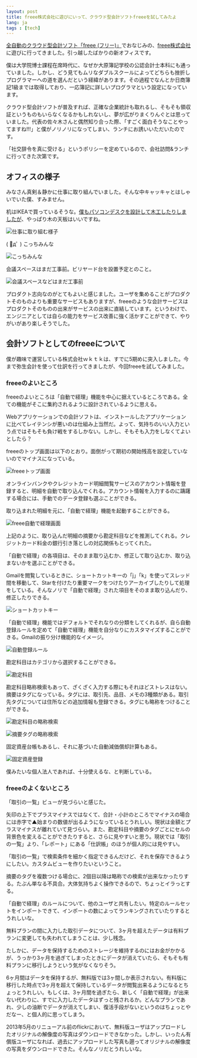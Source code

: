 ```yaml
---
layout: post
title: freee株式会社に遊びにいって、クラウド型会計ソフトfreeeを試してみたよ
lang: ja
tags : [tech]
---
```

[全自動のクラウド型会計ソフト「freee (フリー)」](http://www.freee.co.jp/)でおなじみの、[freee株式会社](http://www.freee.co.jp/company)に遊びに行ってきました。引っ越したばかりの新オフィスです。

僕は大学院博士課程在席時代に、なぜか大原簿記学校の公認会計士本科にも通っていました。しかし、どう見てもムリなダブルスクールによってどちらも挫折しプログラマーへの道を選んだという経緯があります。その過程でなんとか日商簿記1級までは取得しており、一応簿記に詳しいプログラマという設定になっています。

クラウド型会計ソフトが普及すれば、正確な企業統計も取れるし、そもそも領収証というものもいらなくなるかもしれないし、夢が広がりまくりんぐとは思っていました。代表の佐々木さんと偶然知り合った際、「すごく面白そうなことやってますね!!!」と僕がノリノリになってしまい、ランチにお誘いいただいたのです。

「社交辞令を真に受ける」というポリシーを定めているので、会社訪問&ランチに行ってきた次第です。

## オフィスの様子

みなさん真剣＆静かに仕事に取り組んでいました。そんな中キャッキャとはしゃいでいた僕、すみません。

机はIKEAで買っているそうな。[僕もパソコンデスクを設計して木工したりしましたが](http://blog.wktk.co.jp/archives/266)、やっぱり木の天板はいいですね。

![仕事に取り組む様子](/assets/images/entry/2013-09-06/freee1.jpg)

( ﾟдﾟ ) こっちみんな

![こっちみんな](/assets/images/entry/2013-09-06/freee2.jpg)

会議スペースはまだ工事前。ビリヤード台を設置予定とのこと。

![会議スペースなどはまだ工事前](/assets/images/entry/2013-09-06/freee3.jpg)

プロダクト志向なのがとてもよいと感じました。ユーザを集めることがプロダクトそのものよりも重要なサービスもありますが、freeeのような会計サービスはプロダクトそのものの出来がサービスの出来に直結しています。というわけで、エンジニアとしては自らの能力をサービス改善に強く活かすことができて、やりがいがあり楽しそうでした。

## 会計ソフトとしてのfreeeについて

僕が趣味で運営している株式会社ｗｋｔｋは、すでに5期めに突入しました。今まで弥生会計を使って仕訳を行ってきましたが、今回freeeを試してみました。

### freeeのよいところ

freeeのよいところは「自動で経理」機能を中心に据えているところである。全ての機能がそこに集約されるように設計されているように思える。

Webアプリケーションでの会計ソフトは、インストールしたアプリケーションに比べてレイテンシが悪いのは仕組み上当然だ。よって、気持ちのいい入力という点ではそもそも負け戦をするしかない。しかし、そもそも入力をしなくてよいとしたら？

freeeのトップ画面は以下のとおり。面倒がって期初の開始残高を設定していないのでマイナスになっている。

![freeeトップ画面](/assets/images/entry/2013-09-06/freee-top.png)

オンラインバンクやクレジットカード明細閲覧サービスのアカウント情報を登録すると、明細を自動で取り込んでくれる。アカウント情報を入力するのに躊躇する場合には、手動でのデータ登録も選ぶことができる。

取り込まれた明細を元に、「自動で経理」機能を起動することができる。

![freee自動で経理画面](/assets/images/entry/2013-09-06/freee-auto.png)

上記のように、取り込んだ明細の摘要から勘定科目などを推測してくれる。クレジットカード料金の銀行引き落としの対応関係もとってくれた。

「自動で経理」の各項目は、そのまま取り込むか、修正して取り込むか、取り込まないかを選ぶことができる。

Gmailを閲覧しているときに、ショートカットキーの「j」「k」を使ってスレッド間を移動して、Starを付けたり重要マークをつけたりアーカイブしたりして処理をしている。そんなノリで「自動で経理」された項目をそのまま取り込んだり、修正したりできる。

![ショートカットキー](/assets/images/entry/2013-09-06/freee-shortcut.png)

「自動で経理」機能ではデフォルトでそれなりの分類をしてくれるが、自ら自動登録ルールを定めて「自動で経理」機能を自分なりにカスタマイズすることができる。Gmailの振り分け機能的なイメージ。

![自動登録ルール](/assets/images/entry/2013-09-06/freee-matcher.png)

勘定科目はカテゴリから選択することができる。

![勘定科目](/assets/images/entry/2013-09-06/freee-account-type.png)

勘定科目略称検索もあって、ざくざく入力する際にもそれほどストレスはない。摘要はタグになっている。タグには、取引先、品目、メモの3種類がある。取引先タグについては住所などの追加情報も登録できる。タグにも略称をつけることができる。

![勘定科目の略称検索](/assets/images/entry/2013-09-06/freee-account-type-prefix.png)

![摘要タグの略称検索](/assets/images/entry/2013-09-06/freee-tag.png)

固定資産台帳もあるし、それに基づいた自動減価償却計算もある。

![固定資産登録](/assets/images/entry/2013-09-06/freee-fixed-assets.png)

僕みたいな個人法人であれば、十分使えるな、と判断している。

### freeeのよくないところ

「取引の一覧」ビューが見づらいと感じた。

矢印の上下でプラスマイナスではなくて、合計・小計のところでマイナスの場合には赤字で▲始まりの数値が出るようになっているとうれしい。現状は金額とプラスマイナスが離れていて見づらい。また、勘定科目や摘要のタグごとにセルの背景色を変えることができたりすると、さらに見やすいと思う。現状では「取引の一覧」より、「レポート」にある「仕訳帳」のほうが個人的には見やすい。

「取引の一覧」で検索条件を細かく指定できるんだけど、それを保存できるようにしたい。カスタムビューを作りたいということ。

摘要のタグを複数つける場合に、2個目以降は略称での検索が出来なかったりする。たぶん単なる不具合。大体気持ちよく操作できるので、ちょっとイラっとする。

「自動で経理」のルールについて、他のユーザと共有したい。特定のルールセットをインポートできて、インポートの数によってランキングされていたりするとうれしいな。

無料プランの間に入力した取引データについて、3ヶ月を超えたデータは有料プランに変更しても失われてしまうことは、少し残念。

たしかに、データを保持するためのストレージを維持するのにはお金がかかるが、うっかり3ヶ月を過ぎてしまったときにデータが消えていたら、そもそも有料プランに移行しようという気がなくなりそう。

6ヶ月間はデータを保持するが、無料版では3ヶ間しか表示されない。有料版に移行した時点で3ヶ月を超えて保持しているデータが閲覧出来るようになるとちょっとうれしい。もしくは、3ヶ月間を過ぎたら、新しく「自動で経理」が出来ない代わりに、すでに入力したデータはずっと残されるか。どんなプランであれ、少しの油断でデータが消えてしまい、復活手段がないというのはちょっとやだなー、と個人的に思ってしまう。

2013年5月のリニューアル前のflickrにおいて、無料版ユーザはアップロードしたオリジナルの解像度の写真はダウンロードできなかった。しかし、いったん有償版ユーザになれば、過去にアップロードした写真も遡ってオリジナルの解像度の写真をダウンロードできた。そんなノリだとうれしいな。
